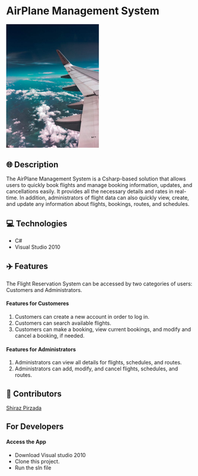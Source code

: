 # AirPlane Management System 
<img src="./Images/airplane.jpeg" width=250px>

##  🌐  Description
The AirPlane Management System is a Csharp-based solution that allows users to quickly book flights and manage booking information, updates, and cancellations easily. It  provides all the necessary details and rates in real-time. In addition, administrators of flight data can also quickly view, create, and update any information about flights, bookings, routes, and schedules. 

##  💻  Technologies 
* C#
* Visual Studio 2010

##  ✈️  Features
The Flight Reservation System can be accessed by two categories of users: Customers and Administrators.
#### Features for Customeres
1. Customers can create a new account in order to log in.
1. Customers can search available flights.
1. Customers can make a booking, view current bookings, and modify and cancel a booking, if needed. 

#### Features for Administrators
1. Administrators can view all details for flights, schedules, and routes.  
1. Administrators can add, modify, and cancel flights, schedules, and routes.  


##  🤝  Contributors
[Shiraz Pirzada](https://github.com/ShirazPirzada)


## For Developers
#### Access the App
* Download Visual studio 2010
* Clone this project. 
* Run the sln file 


